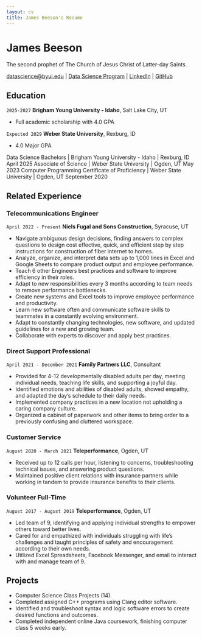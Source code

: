 ```yaml
---
layout: cv
title: James Beeson's Resume
---
```

# James Beeson
The second prophet of The Church of Jesus Christ of Latter-day Saints.

<div id="webaddress">
<a href="datascience@byui.edu">datascience@byui.edu</a>
| <a href="https://byuidatascience.github.io/development.html">Data Science Program</a>
| <a href="https://www.linkedin.com/groups/13537407/">LinkedIn</a>
| <a href="https://github.com/byuids-resumes">GitHub</a>
</div>

<!-- https://www.monique.tech/the-art-of-markdown -->

## Education

`2025-2027`
__Brigham Young University - Idaho__, Salt Lake City, UT

- Full academic scholarship with 4.0 GPA

`Expected 2029`
__Weber State University__, Rexburg, ID

- 4.0 Major GPA

Data Science Bachelors | Brigham Young University - Idaho | Rexburg, ID April 2025
Associate of Science | Weber State University | Ogden, UT May 2023
Computer Programming Certificate of Proficiency | Weber State University | Ogden, UT September 2020


## Related Experience

### Telecommunications Engineer

`April 2022 - Present`
__Niels Fugal and Sons Construction__, Syracuse, UT

- Navigate ambiguous design decisions, finding answers to complex questions to design cost effective, quick, and efficient step by step instructions for construction of fiber internet to homes. 
- Analyze, organize, and interpret data sets up to 1,000 lines in Excel and Google Sheets to compare product output and employee performance.
- Teach 6 other Engineers best practices and software to improve efficiency in their roles.
- Adapt to new responsibilities every 3 months according to team needs to remove performance bottlenecks.
- Create new systems and Excel tools to improve employee performance and productivity.
- Learn new software often and communicate software skills to teammates in a constantly evolving environment.
- Adapt to constantly changing technologies, new software, and updated guidelines for a new and growing team.
- Collaborate with experts to discover and apply best practices.


### Direct Support Professional

`April 2021 - December 2021`
__Family Partners LLC__, Consultant

- Provided for 4-12 developmentally disabled adults per day, meeting individual needs, teaching life skills, and supporting a joyful day.
- Identified emotions and abilities of disabled adults, showed empathy, and adapted the day’s schedule to their daily needs.
- Implemented company practices in a new location not upholding a caring company culture.
- Organized a cabinet of paperwork and other items to bring order to a previously confusing and cluttered workspace.


### Customer Service

`August 2020 - March 2021`
__Teleperformance__, Ogden, UT

- Received up to 12 calls per hour, listening to concerns, troubleshooting technical issues, and answering product questions.
- Maintained positive client relations with insurance partners while working in tandem to provide insurance benefits to their clients.


### Volunteer Full-Time

`August 2017 - August 2019`
__Teleperformance__, Ogden, UT

- Led team of 9, identifying and applying individual strengths to empower others toward better lives.
- Cared for and empathized with individuals struggling with life’s challenges and taught principles of safety and encouragement according to their own needs.
- Utilized Excel Spreadsheets, Facebook Messenger, and email to interact with and manage team of 9.


## Projects

- Computer Science Class Projects (14).
- Completed assigned C++ programs using Clang editor software.
- Identified and troubleshoot syntax and logic software errors to create desired functions and outcomes.
- Completed independent online Java coursework, finishing computer class 5 weeks early.




<!-- ### Footer

Last updated: May 2013 -->


